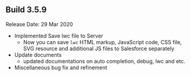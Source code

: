 Build 3.5.9
-----------
Release Date: 29 Mar 2020

* Implemented Save lwc file to Server
    - Now you can save `lwc` HTML markup, JavaScript code, CSS file, SVG resource and additional JS files
    to Salesforce separately
* Update documents
    - updated documentations on auto completion, debug, lwc and etc.
* Miscellaneous bug fix and refinement
